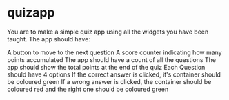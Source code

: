 # quizapp

You are to make a simple quiz app using all the widgets you have been taught. The app should have: 

A button to move to the next question
A score counter indicating how many points accumulated
The app should have a count of all the questions
The app should show the total points at the end of the quiz
Each Question should have 4 options
If the correct answer is clicked, it's container should be coloured green
If a wrong answer is clicked, the container should be coloured red and the right one should be coloured green
